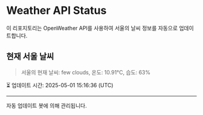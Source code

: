 
# Weather API Status

이 리포지토리는 OpenWeather API를 사용하여 서울의 날씨 정보를 자동으로 업데이트합니다.

## 현재 서울 날씨
> 서울의 현재 날씨: few clouds, 온도: 10.91°C, 습도: 63%

⏳ 업데이트 시간: 2025-05-01 15:16:36 (UTC)

---
자동 업데이트 봇에 의해 관리됩니다.
